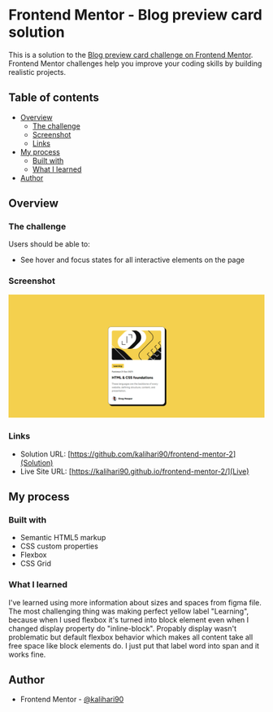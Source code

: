 # Frontend Mentor - Blog preview card solution

This is a solution to the [Blog preview card challenge on Frontend Mentor](https://www.frontendmentor.io/challenges/blog-preview-card-ckPaj01IcS). Frontend Mentor challenges help you improve your coding skills by building realistic projects.

## Table of contents

- [Overview](#overview)
  - [The challenge](#the-challenge)
  - [Screenshot](#screenshot)
  - [Links](#links)
- [My process](#my-process)
  - [Built with](#built-with)
  - [What I learned](#what-i-learned)
- [Author](#author)

## Overview

### The challenge

Users should be able to:

- See hover and focus states for all interactive elements on the page

### Screenshot

![](./img/screenshot.png)

### Links

- Solution URL: [https://github.com/kalihari90/frontend-mentor-2](Solution)
- Live Site URL: [https://kalihari90.github.io/frontend-mentor-2/](Live)

## My process

### Built with

- Semantic HTML5 markup
- CSS custom properties
- Flexbox
- CSS Grid

### What I learned

I've learned using more information about sizes and spaces from figma file. The most challenging thing was making perfect yellow label "Learning", because when I used flexbox it's turned into block element even when I changed display property do "inline-block". Propably display wasn't problematic but default flexbox behavior which makes all content take all free space like block elements do. I just put that label word into span and it works fine.

## Author

- Frontend Mentor - [@kalihari90](https://www.frontendmentor.io/profile/kalihari90)
